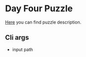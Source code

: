 # Day Four Puzzle

[Here](https://adventofcode.com/2022/day/4) you can find puzzle description.

## Cli args
* input path